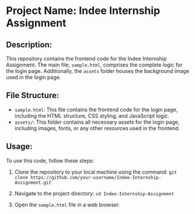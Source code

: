 # Project Name: Indee Internship Assignment

## Description:
This repository contains the frontend code for the Indee Internship Assignment. The main file, `sample.html`, comprises the complete logic for the login page. Additionally, the `assets` folder houses the background image used in the login page.

## File Structure:
- `sample.html`: This file contains the frontend code for the login page, including the HTML structure, CSS styling, and JavaScript logic.
- `assets/`: This folder contains all necessary assets for the login page, including images, fonts, or any other resources used in the frontend.

## Usage:
To use this code, follow these steps:
1. Clone the repository to your local machine using the command:
    `git clone https://github.com/your-username/Indee-Internship-Assignment.git`
   
2. Navigate to the project directory:
    `cd Indee-Internship-Assignment`

3. Open the `sample.html` file in a web browser.
